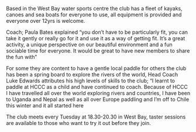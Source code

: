 Based in the West Bay water sports centre the club has a fleet of kayaks, canoes and sea boats for everyone to use, all equipment is provided and everyone over 12yrs is welcome.

Coach; Paula Bates explained “you don’t have to be particularly fit, you can take it gently or really go for it and use it as a way of getting fit. It’s a great activity, a unique perspective on our beautiful environment and a fun sociable time for everyone. It would be great to have new members to share the fun with”

For some they are content to have a gentle local paddle for others the club has been a spring board to explore the rivers of the world, Head Coach Luke Edwards attributes his high levels of skills to the club; “I learnt to paddle at HCCC as a child and have continued to coach. Because of HCCC I have travelled all over the world exploring rivers and countries, I have been to Uganda and Nepal as well as all over Europe paddling and I’m off to Chile this winter and it all started here


The club meets every Tuesday at 18.30-20.30 in West Bay, taster sessions are available to those who want to try it out before they join.

